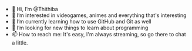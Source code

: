 - 👋 Hi, I’m @Thithiba
- 👀 I’m interested in videogames, animes and everything that's interesting
- 🌱 I’m currently learning how to use GitHub and Git as well
- 💞️ I’m looking for new things to learn about programming
- 📫 How to reach me: It's easy, I'm always streaming, so go there to chat a little.
